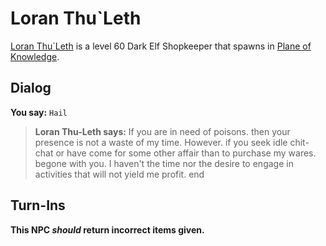 # Loran Thu\`Leth



[Loran Thu\`Leth](/npc/202078) is a level 60 Dark Elf Shopkeeper that spawns in [Plane of Knowledge](/zone/202).



## Dialog

**You say:** `Hail`



>**Loran Thu-Leth says:** If you are in need of poisons. then your presence is not a waste of my time. However. if you seek idle chit-chat or have come for some other affair than to purchase my wares. begone with you. I haven't the time nor the desire to engage in activities that will not yield me profit.
end



## Turn-Ins



**This NPC *should* return incorrect items given.**






